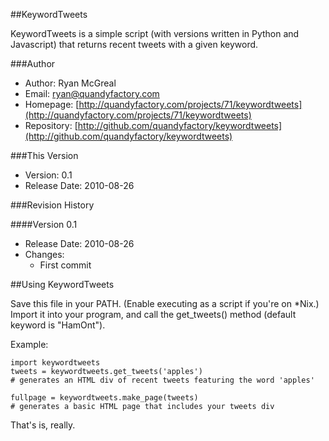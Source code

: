 ##KeywordTweets

KeywordTweets is a simple script (with versions written in Python and Javascript) that returns recent tweets with a given keyword.

###Author

* Author: Ryan McGreal
* Email: [ryan@quandyfactory.com](mailto:ryan@quandyfactory.com)
* Homepage: [http://quandyfactory.com/projects/71/keywordtweets](http://quandyfactory.com/projects/71/keywordtweets)
* Repository: [http://github.com/quandyfactory/keywordtweets](http://github.com/quandyfactory/keywordtweets)

###This Version

* Version: 0.1
* Release Date: 2010-08-26

###Revision History

####Version 0.1

* Release Date: 2010-08-26
* Changes:
    * First commit

##Using KeywordTweets

Save this file in your PATH. (Enable executing as a script if you're on *Nix.) Import it into your program, and call the get_tweets() method (default keyword is "HamOnt").

Example:

    import keywordtweets
    tweets = keywordtweets.get_tweets('apples')
    # generates an HTML div of recent tweets featuring the word 'apples'

    fullpage = keywordtweets.make_page(tweets)
    # generates a basic HTML page that includes your tweets div

That's is, really.
